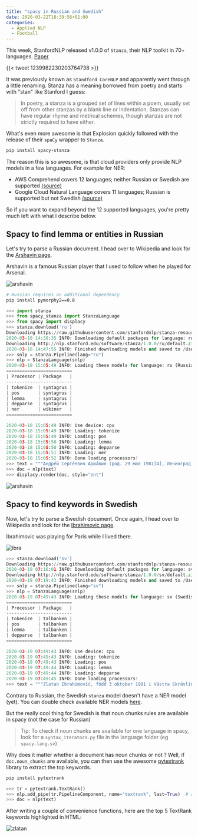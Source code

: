 ```yaml
---
title: "spacy in Russian and Swedish"
date: 2020-03-22T18:39:56+02:00
categories:
  - Applied NLP
  - Football
---
```



This week, StanfordNLP released v1.0.0 of `Stanza`, their NLP toolkit in 70+ languages. [Paper](https://paperswithcode.com/paper/stanza-a-python-natural-language-processing)

{{< tweet 1239982230203764738 >}}

It was previously known as `Standford CoreNLP` and apparently went through a little renaming.
Stanza has a meaning borrowed from poetry and starts with "stan" like Stanford I guess:

> In poetry, a stanza is a grouped set of lines within a poem, usually set off from other stanzas
by a blank line or indentation. Stanzas can have regular rhyme and metrical schemes,
though stanzas are not strictly required to have either.

What's even more awesome is that Explosion quickly followed with the release of their `spaCy` wrapper to `Stanza`.

```sh
pip install spacy-stanza
```

The reason this is so awesome, is that cloud providers only provide NLP models in a few languages.
For example for NER:

- AWS Comprehend covers 12 languages; neither Russian or Swedish are supported [(source)](https://docs.aws.amazon.com/comprehend/latest/dg/supported-languages.html#supported-languages-feature)
- Google Cloud Natural Language covers 11 languages; Russian is supported but not Swedish [(source)](https://cloud.google.com/natural-language/docs/languages#content_classification)

So if you want to expand beyond the 12 supported languages, you're pretty much left with what I describe below.

## Spacy to find lemma or entities in Russian

Let's try to parse a Russian document. I head over to Wikipedia and look for the [Arshavin page](https://ru.wikipedia.org/wiki/%D0%90%D1%80%D1%88%D0%B0%D0%B2%D0%B8%D0%BD,_%D0%90%D0%BD%D0%B4%D1%80%D0%B5%D0%B9_%D0%A1%D0%B5%D1%80%D0%B3%D0%B5%D0%B5%D0%B2%D0%B8%D1%87).

Arshavin is a famous Russian player that I used to follow when he played for Arsenal.

![arshavin](https://www.arsenal.com/sites/default/files/styles/player_featured_image_1045x658/public/gun__1416482723_arsh.jpg)

```sh
# Russian requires an additional dependency
pip install pymorphy2==0.8
```

```python
>>> import stanza
>>> from spacy_stanza import StanzaLanguage
>>> from spacy import displacy
>>> stanza.download('ru')
Downloading https://raw.githubusercontent.com/stanfordnlp/stanza-resources/master/resources_1.0.0.json: 116kB [00:00, 2.96MB/s]
2020-03-18 14:38:35 INFO: Downloading default packages for language: ru (Russian)...
Downloading http://nlp.stanford.edu/software/stanza/1.0.0/ru/default.zip: 100%|██████████| 591M/591M [09:11<00:00, 1.07MB/s]
2020-03-18 14:47:55 INFO: Finished downloading models and saved to /Users/louis.guitton/stanza_resources.
>>> snlp = stanza.Pipeline(lang="ru")
>>> nlp = StanzaLanguage(snlp)
2020-03-18 15:05:49 INFO: Loading these models for language: ru (Russian):
=========================
| Processor | Package   |
-------------------------
| tokenize  | syntagrus |
| pos       | syntagrus |
| lemma     | syntagrus |
| depparse  | syntagrus |
| ner       | wikiner   |
=========================

2020-03-18 15:05:49 INFO: Use device: cpu
2020-03-18 15:05:49 INFO: Loading: tokenize
2020-03-18 15:05:49 INFO: Loading: pos
2020-03-18 15:05:50 INFO: Loading: lemma
2020-03-18 15:05:50 INFO: Loading: depparse
2020-03-18 15:05:51 INFO: Loading: ner
2020-03-18 15:05:52 INFO: Done loading processors!
>>> text = """Андре́й Серге́евич Арша́вин (род. 29 мая 1981[4], Ленинград) — российский футболист, бывший капитан сборной России, заслуженный мастер спорта России (2008). Выступал на позициях атакующего полузащитника, второго нападающего, плеймейкера. При тренере Гусе Хиддинке был одним из основных игроков сборной России. В 2008 году после чемпионата Европы 2008 года попал в символическую сборную Европы по версии УЕФА, а 2 декабря, в результате голосования на определение лучшего игрока 2008 года и вручение награды «Золотой мяч» по версии журнала «France Football», занял 6-е место, что является лучшим результатом для российского футболиста после распада СССР. Неоднократно признавался лучшим футболистом России в различных опросах. С 5 декабря 2009 года входит в «Клуб 100 российских бомбардиров»."""
>>> doc = nlp(text)
>>> displacy.render(doc, style="ent")
```

![arshavin](/images/arshavin.png "Russian document parsed with NER entities")

## Spacy to find keywords in Swedish

Now, let's try to parse a Swedish document. Once again, I head over to Wikipedia and look for the [Ibrahimovic page](https://sv.wikipedia.org/wiki/Zlatan_Ibrahimovi%C4%87).

Ibrahimovic was playing for Paris while I lived there.

![ibra](https://www.welt.de/img/sport/fussball/mobile183435048/6811357887-ci16x9-w1300/PSG-s-Zlatan-Ibrahimovic-during-the-First-League-Champion-PSG-Na.jpg)

```python
>>> stanza.download('sv')
Downloading https://raw.githubusercontent.com/stanfordnlp/stanza-resources/master/resources_1.0.0.json: 116kB [00:00, 3.38MB/s]
2020-03-19 07:16:01 INFO: Downloading default packages for language: sv (Swedish)...
Downloading http://nlp.stanford.edu/software/stanza/1.0.0/sv/default.zip: 100%|██████████| 225M/225M [03:36<00:00, 1.04MB/s]
2020-03-19 07:19:43 INFO: Finished downloading models and saved to /Users/louis.guitton/stanza_resources.
>>> snlp = stanza.Pipeline(lang="sv")
>>> nlp = StanzaLanguage(snlp)
2020-03-19 07:49:43 INFO: Loading these models for language: sv (Swedish):
=========================
| Processor | Package   |
-------------------------
| tokenize  | talbanken |
| pos       | talbanken |
| lemma     | talbanken |
| depparse  | talbanken |
=========================

2020-03-19 07:49:43 INFO: Use device: cpu
2020-03-19 07:49:43 INFO: Loading: tokenize
2020-03-19 07:49:43 INFO: Loading: pos
2020-03-19 07:49:44 INFO: Loading: lemma
2020-03-19 07:49:44 INFO: Loading: depparse
2020-03-19 07:49:45 INFO: Done loading processors!
>>> text = """Zlatan Ibrahimović, född 3 oktober 1981 i Västra Skrävlinge församling i Malmö, är en svensk fotbollsspelare. Ibrahimović har tilldelats Guldbollen elva gånger och anses allmänt vara Sveriges bäste fotbollsspelare genom tiderna. Från 2001 till 2016 spelade han i svenska landslaget, där han med sina 62 mål är den främste målgöraren genom tiderna. Under sina 18 år som utlandsproffs har svensken vunnit ligan vid elva tillfällen med fem olika klubbar i fyra länder och blivit skyttekung i italienska Serie A två gånger och i franska Ligue 1 vid tre tillfällen. Ibrahimović är den ende som spelat för sju olika klubbar i Champions League, där han med sina 48 mål också intar en delad niondeplats i skytteligans maratontabell. Hans främsta internationella merit är segern i Europa League med Manchester United 2016/2017. Svenskens övergång från Inter till Barcelona 2009 var den spanska storklubbens dittills dyraste spelarköp (69 miljoner euro). 2015 var Ibrahimović enligt tidskriften Forbes den 55:e bäst betalda kändisen i världen, med en årsinkomst på 39 miljoner dollar. I september 2018 gjorde Ibrahimović sitt 500:e mål och blev därmed en av 28 spelare i fotbollshistorien som gjort minst 500 mål (landslag och klubblag)."""
```

Contrary to Russian, the Swedish `stanza` model doesn't have a NER model (yet). You can double check available
NER models [here](https://stanfordnlp.github.io/stanza/models.html).

But the really cool thing for Swedish is that noun chunks rules are available in spacy (not the case for Russian)

> Tip: To check if noun chunks are available for one language in spacy, look for a `syntax_iterators.py` file
in the language folder (eg `spacy.lang.sv`)

Why does it matter whether a document has noun chunks or not ? Well, if `doc.noun_chunks` are available,
you can then use the awesome [pytextrank](https://github.com/DerwenAI/pytextrank) library to extract
the top keywords.

```sh
pip install pytextrank
```

```python
>>> tr = pytextrank.TextRank()
>>> nlp.add_pipe(tr.PipelineComponent, name="textrank", last=True)  # add PyTextRank to the spaCy pipeline
>>> doc = nlp(text)
```

After writing a couple of convenience functions, here are the top 5 TextRank keywords highlighted in HTML:

![zlatan](/images/zlatan.png "Swedish document parsed with top 5 keywords")
